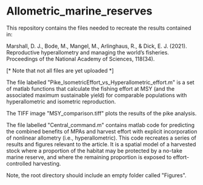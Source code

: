 # Allometric_marine_reserves

This repository contains the files needed to recreate the results contained in:

Marshall, D. J., Bode, M., Mangel, M., Arlinghaus, R., & Dick, E. J. (2021). Reproductive hyperallometry and managing the world’s fisheries. Proceedings of the National Academy of Sciences, 118(34).

[* Note that not all files are yet uploaded *]

The file labelled "Pike_IsometricEffort_vs_Hyperallometric_effort.m" is a set of matlab functions that calculate the fishing effort at MSY (and the associated maximum sustainable yield) for comparable populations with hyperallometric and isometric reproduction. 

The TIFF image "MSY_comparison.tiff" plots the results of the pike analysis.

The file labelled "Central_command.m" contains matlab code for predicting the combined benefits of MPAs and harvest effort with explicit incorporation of nonlinear allometry (i.e., hyperallometric). This code recreates a series of results and figures relevant to the article. It is a spatial model of a harvested stock where a proportion of the habitat may be protected by a no-take marine reserve, and where the remaining proportion is exposed to effort-controlled harvesting. 

Note, the root directory should include an empty folder called "Figures".
